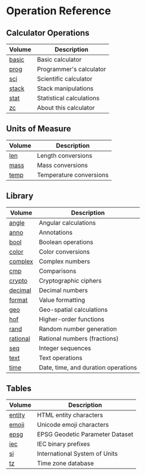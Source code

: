 <!-- Document generated by "gen-doc"; DO NOT EDIT -->

# Operation Reference

## Calculator Operations

| Volume                    | Description
|---------------------------|-----------
| [basic](ops/basic.md)     | Basic calculator 
| [prog](ops/prog.md)       | Programmer's calculator 
| [sci](ops/sci.md)         | Scientific calculator 
| [stack](ops/stack.md)     | Stack manipulations 
| [stat](ops/stat.md)       | Statistical calculations 
| [zc](ops/zc.md)           | About this calculator 


## Units of Measure

| Volume                    | Description
|---------------------------|-----------
| [len](ops/len.md)         | Length conversions 
| [mass](ops/mass.md)       | Mass conversions 
| [temp](ops/temp.md)       | Temperature conversions 


## Library

| Volume                    | Description
|---------------------------|-----------
| [angle](ops/angle.md)     | Angular calculations 
| [anno](ops/anno.md)       | Annotations 
| [bool](ops/bool.md)       | Boolean operations 
| [color](ops/color.md)     | Color conversions 
| [complex](ops/complex.md) | Complex numbers 
| [cmp](ops/cmp.md)         | Comparisons 
| [crypto](ops/crypto.md)   | Cryptographic ciphers 
| [decimal](ops/decimal.md) | Decimal numbers 
| [format](ops/format.md)   | Value formatting 
| [geo](ops/geo.md)         | Geo-spatial calculations 
| [hof](ops/hof.md)         | Higher-order functions 
| [rand](ops/rand.md)       | Random number generation 
| [rational](ops/rational.md) | Rational numbers (fractions) 
| [seq](ops/seq.md)         | Integer sequences 
| [text](ops/text.md)       | Text operations 
| [time](ops/time.md)       | Date, time, and duration operations 


## Tables

| Volume                    | Description
|---------------------------|-----------
| [entity](ops/entity.md)   | HTML entity characters 
| [emoji](ops/emoji.md)     | Unicode emoji characters 
| [epsg](ops/epsg.md)       | EPSG Geodetic Parameter Dataset 
| [iec](ops/iec.md)         | IEC binary prefixes 
| [si](ops/si.md)           | International System of Units 
| [tz](ops/tz.md)           | Time zone database 


